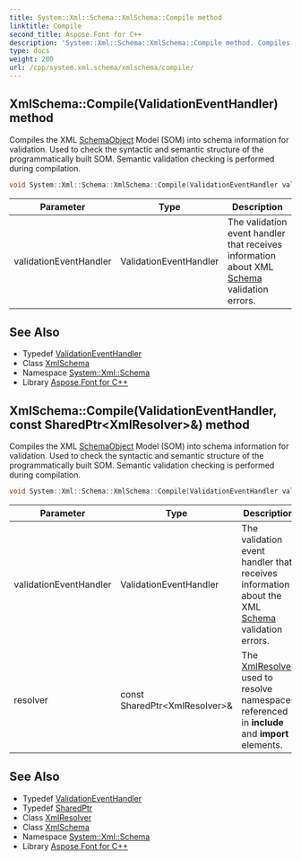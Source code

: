 ```yaml
---
title: System::Xml::Schema::XmlSchema::Compile method
linktitle: Compile
second_title: Aspose.Font for C++
description: 'System::Xml::Schema::XmlSchema::Compile method. Compiles the XML SchemaObject Model (SOM) into schema information for validation. Used to check the syntactic and semantic structure of the programmatically built SOM. Semantic validation checking is performed during compilation in C++.'
type: docs
weight: 200
url: /cpp/system.xml.schema/xmlschema/compile/
---
```

## XmlSchema::Compile(ValidationEventHandler) method


Compiles the XML [Schema](../../)[Object](../../../system/object/) Model (SOM) into schema information for validation. Used to check the syntactic and semantic structure of the programmatically built SOM. Semantic validation checking is performed during compilation.

```cpp
void System::Xml::Schema::XmlSchema::Compile(ValidationEventHandler validationEventHandler)
```


| Parameter | Type | Description |
| --- | --- | --- |
| validationEventHandler | ValidationEventHandler | The validation event handler that receives information about XML [Schema](../../) validation errors. |

## See Also

* Typedef [ValidationEventHandler](../../validationeventhandler/)
* Class [XmlSchema](../)
* Namespace [System::Xml::Schema](../../)
* Library [Aspose.Font for C++](../../../)
## XmlSchema::Compile(ValidationEventHandler, const SharedPtr\<XmlResolver\>\&) method


Compiles the XML [Schema](../../)[Object](../../../system/object/) Model (SOM) into schema information for validation. Used to check the syntactic and semantic structure of the programmatically built SOM. Semantic validation checking is performed during compilation.

```cpp
void System::Xml::Schema::XmlSchema::Compile(ValidationEventHandler validationEventHandler, const SharedPtr<XmlResolver> &resolver)
```


| Parameter | Type | Description |
| --- | --- | --- |
| validationEventHandler | ValidationEventHandler | The validation event handler that receives information about the XML [Schema](../../) validation errors. |
| resolver | const SharedPtr\<XmlResolver\>\& | The [XmlResolver](../../../system.xml/xmlresolver/) used to resolve namespaces referenced in **include** and **import** elements. |

## See Also

* Typedef [ValidationEventHandler](../../validationeventhandler/)
* Typedef [SharedPtr](../../../system/sharedptr/)
* Class [XmlResolver](../../../system.xml/xmlresolver/)
* Class [XmlSchema](../)
* Namespace [System::Xml::Schema](../../)
* Library [Aspose.Font for C++](../../../)
